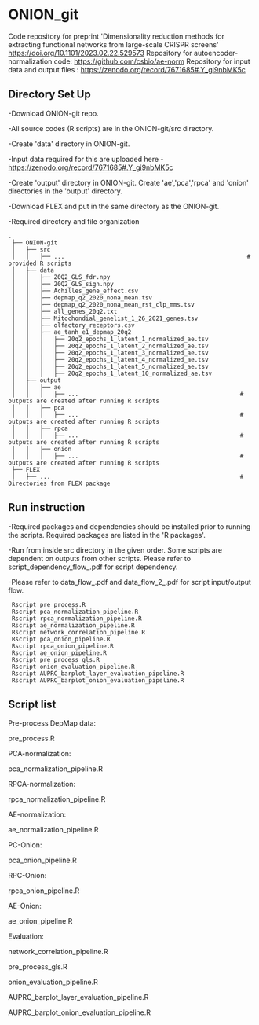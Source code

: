 # ONION_git
 Code repository for preprint 'Dimensionality reduction methods for extracting functional networks from large-scale CRISPR screens'
 https://doi.org/10.1101/2023.02.22.529573
 Repository for autoencoder-normalization code: https://github.com/csbio/ae-norm 
 Repository for input data and output files : https://zenodo.org/record/7671685#.Y_gi9nbMK5c
 
 ## Directory Set Up
 -Download ONION-git repo.
 
 -All source codes (R scripts) are in the ONION-git/src directory.
 
 -Create 'data' directory in ONION-git.
 
 -Input data required for this are uploaded here - https://zenodo.org/record/7671685#.Y_gi9nbMK5c
 
 -Create 'output' directory in ONION-git. Create 'ae','pca','rpca' and 'onion' directories in the 'output' directory.
 
 -Download FLEX and put in the same directory as the ONION-git.
 
 -Required directory and file organization
 
    .
     ├── ONION-git
     │   ├── src                     
     │   │   ├── ...                                                    # provided R scripts
     │   ├── data
     │   │   ├── 20Q2_GLS_fdr.npy                                       
     │   │   ├── 20Q2_GLS_sign.npy
     │   │   ├── Achilles_gene_effect.csv
     │   │   ├── depmap_q2_2020_nona_mean.tsv
     │   │   ├── depmap_q2_2020_nona_mean_rst_clp_mms.tsv
     │   │   ├── all_genes_20q2.txt
     │   │   ├── Mitochondial_genelist_1_26_2021_genes.tsv
     │   │   ├── olfactory_receptors.csv
     │   │   ├── ae_tanh_e1_depmap_20q2
     │   │   │   ├── 20q2_epochs_1_latent_1_normalized_ae.tsv
     │   │   │   ├── 20q2_epochs_1_latent_2_normalized_ae.tsv
     │   │   │   ├── 20q2_epochs_1_latent_3_normalized_ae.tsv
     │   │   │   ├── 20q2_epochs_1_latent_4_normalized_ae.tsv
     │   │   │   ├── 20q2_epochs_1_latent_5_normalized_ae.tsv
     │   │   │   ├── 20q2_epochs_1_latent_10_normalized_ae.tsv
     │   ├── output
     │   │   ├── ae
     │   │   │   ├── ...                                              # outputs are created after running R scripts
     │   │   ├── pca
     │   │   │   ├── ...                                              # outputs are created after running R scripts
     │   │   ├── rpca
     │   │   │   ├── ...                                              # outputs are created after running R scripts
     │   │   ├── onion
     │   │   │   ├── ...                                              # outputs are created after running R scripts
     ├── FLEX
     │   ├── ...                                                      # Directories from FLEX package
 
## Run instruction
-Required packages and dependencies should be installed prior to running the scripts. Required packages are listed in the 'R packages'.

-Run from inside src directory in the given order. Some scripts are dependent on outputs from other scripts. Please refer to script_dependency_flow_.pdf for script dependency.

-Please refer to data_flow_.pdf and data_flow_2_.pdf for script input/output flow.

     Rscript pre_process.R
     Rscript pca_normalization_pipeline.R
     Rscript rpca_normalization_pipeline.R
     Rscript ae_normalization_pipeline.R
     Rscript network_correlation_pipeline.R
     Rscript pca_onion_pipeline.R
     Rscript rpca_onion_pipeline.R
     Rscript ae_onion_pipeline.R
     Rscript pre_process_gls.R
     Rscript onion_evaluation_pipeline.R
     Rscript AUPRC_barplot_layer_evaluation_pipeline.R
     Rscript AUPRC_barplot_onion_evaluation_pipeline.R
 

## Script list
Pre-process DepMap data:

   pre_process.R

PCA-normalization:

   pca_normalization_pipeline.R

RPCA-normalization:

   rpca_normalization_pipeline.R

AE-normalization:

   ae_normalization_pipeline.R

PC-Onion:

   pca_onion_pipeline.R

RPC-Onion:

   rpca_onion_pipeline.R

AE-Onion:

   ae_onion_pipeline.R

Evaluation:

   network_correlation_pipeline.R

   pre_process_gls.R

   onion_evaluation_pipeline.R

   AUPRC_barplot_layer_evaluation_pipeline.R

   AUPRC_barplot_onion_evaluation_pipeline.R
